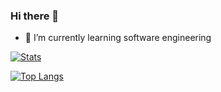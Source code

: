 ### Hi there 👋

- 🌱 I’m currently learning software engineering

[![Stats](https://github-readme-stats.vercel.app/api?username=1330571&show_icons=true&count_private=true&theme=radical)](https://github.com/1330571)

[![Top Langs](https://github-readme-stats.vercel.app/api/top-langs/?username=1330571&layout=compact&langs_count=8&theme=dracula)](https://github.com/1330571)
<!--
**1330571/1330571** is a ✨ _special_ ✨ repository because its `README.md` (this file) appears on your GitHub profile.

Here are some ideas to get you started:

- 🔭 I’m currently working on ...
- 🌱 I’m currently learning ...
- 👯 I’m looking to collaborate on ...
- 🤔 I’m looking for help with ...
- 💬 Ask me about ...
- 📫 How to reach me: ...
- 😄 Pronouns: ...
- ⚡ Fun fact: ...
-->
